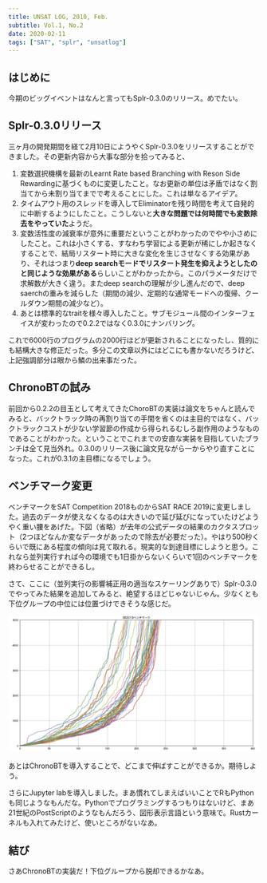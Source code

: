 ```yaml
---
title: UNSAT LOG, 2010, Feb.
subtitle: Vol.1, No.2
date: 2020-02-11
tags: ["SAT", "splr", "unsatlog"]
---
```

## はじめに

今期のビッグイベントはなんと言ってもSplr-0.3.0のリリース。めでたい。

## Splr-0.3.0リリース

三ヶ月の開発期間を経て2月10日にようやくSplr-0.3.0をリリースすることができました。その更新内容から大事な部分を拾ってみると、

1. 変数選択機構を最新のLearnt Rate based Branching with Reson Side Rewardingに基づくものに変更したこと。なお更新の単位は矛盾ではなく割当てから未割り当てまでで考えることにした。これは単なるアイデア。
1. タイムアウト用のスレッドを導入してEliminatorを残り時間を考えて自発的に中断するようにしたこと。こうしないと**大きな問題では何時間でも変数除去をやっていた**ようだ。
1. 変数活性度の減衰率が意外に重要だということがわかったのでやや小さめにしたこと。これは小さくする、すなわち学習による更新が稀にしか起きなくすることで、結局リスタート時に大きな変化を生じさせなくする効果があり、それはつまり**deep searchモードでリスタート発生を抑えようとしたのと同じような効果がある**らしいことがわかったから。このパラメータだけで求解数が大きく違う。またdeep searchの理解が少し進んだので、deep saerchの重みを減らした（期間の減少、定期的な通常モードへの復帰、クールダウン期間の減少など）。
1. あとは標準的なtraitを様々導入したこと。サブモジュール間のインターフェイスが変わったので0.2.2ではなく0.3.0にナンバリング。

これで6000行のプログラムの2000行ほどが更新されることになったし、質的にも結構大きな修正だった。多分この文章以外にはどこにも書かないだろうけど、上記強調部分は眼から鱗の出来事だった。

## ChronoBTの試み

前回から0.2.2の目玉として考えてきたChoroBTの実装は論文をちゃんと読んでみると、バックトラック時の再割り当ての手間を省くのは主目的ではなく、バックトラックコストが少ない学習節の作成から得られるむしろ副作用のようなものであることがわかった。ということでこれまでの安直な実装を目指していたブランチは全て見当外れ。0.3.0のリリース後に論文見ながら一からやり直すことになった。これが0.3.1の主目標になるでしょう。

## ベンチマーク変更

ベンチマークをSAT Competition 2018ものからSAT RACE 2019に変更しました。過去のデータが使えなくなるのは大きいので延び延びになっていたけどようやく重い腰をあげた。下図（省略）が去年の公式データの結果のカクタスプロット（2つほどなんか変なデータがあったので除去が必要だった）。やはり500秒くらいで既にある程度の傾向は見て取れる。現実的な到達目標にしようと思う。これなら並列実行すれば今の環境でも1日掛からないくらいで1回のベンチマークを終わらせることができるし。

さて、ここに（並列実行の影響補正用の適当なスケーリングありで）Splr-0.3.0でやってみた結果を追加してみると、絶望するほどじゃないじゃん。少なくとも下位グループの中位には位置づけできそうな感じだ。

![](/img/2020/02-11/cactus.png)


あとはChronoBTを導入することで、どこまで伸ばすことができるか。期待しよう。

さらにJupyter labを導入しました。まあ慣れてしまえばいいことでRもPythonも同じようなもんだな。Pythonでプログラミングするつもりはないけど、まあ21世紀のPostScriptのようなもんだろう、図形表示言語という意味で。Rustカーネルも入れてみたけど、使いところがないなあ。

## 結び

さあChronoBTの実装だ！下位グループから脱却できるかなあ。
